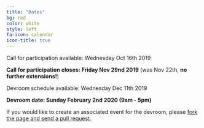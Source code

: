 ```yaml
---
title: "Dates"
bg: red
color: white
style: left
fa-icon: calendar
icon-title: true
---
```


Call for participation available: Wednesday Oct 16th 2019

<strong>Call for participation closes: Friday Nov 29nd 2019</strong> (was Nov 22th, <strong>no further extensions!</strong>)

Devroom schedule available: Wednesday Dec 11th 2019

<strong>Devroom date: Sunday February 2nd 2020 (9am - 5pm)</strong>

If you would like to create an associated event for the devroom, please [fork the
page and send a pull
request](https://github.com/hpc-bigdata-fosdem20/hpc-bigdata-fosdem20.github.io).
